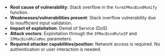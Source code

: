 - **Root cause of vulnerability**: Stack overflow in the `formIPMacBindModify` function.
- **Weaknesses/vulnerabilities present**: Stack overflow vulnerability due to insufficient input validation.
- **Impact of exploitation**: Denial of Service (DoS)
- **Attack vectors**: Exploitation through the `IPMacBindRuleIP` and `IPMacBindRuleMac` parameters.
- **Required attacker capabilities/position**: Network access is required. No authentication or user interaction is needed.